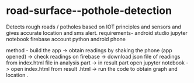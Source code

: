 # road-surface--pothole-detection
Detects rough roads / potholes based on IOT principles and sensors and gives accurate location and sms alert.
requirements-
android studio
jupyter notebook
firebase account
python
android phone 

method -
build the app -> obtain readings by shaking the phone (app opened) ->  check readings on firebase  -> download json file of readings from index.html file in analysis part -> in result part open jupyter notebook -> open index.html from result .html -> run the code to obtain graph and location .
